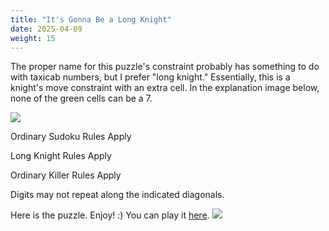 ```yaml
---
title: "It's Gonna Be a Long Knight"
date: 2025-04-09
weight: 15
---
```


<p>The proper name for this puzzle's constraint probably has something to do with taxicab numbers, but I prefer "long knight." Essentially, this is a knight's move constraint with an extra cell. In the explanation image below, none of the green cells can be a 7.</p>
<p>
<img src="/Dateien/bild.php?data=828470ad-10014-30303035474f2d31"/>
</p>
<p>
Ordinary Sudoku Rules Apply
</p>
<p>
Long Knight Rules Apply
</p>
<p>
Ordinary Killer Rules Apply
</p>
<p>
Digits may not repeat along the indicated diagonals.
</p>
<p>Here is the puzzle. Enjoy! :)
You can play it <a href="https://git.io/Jt1fs">here</a>.

<img src="/Dateien/bild.php?data=ee3324cb-10012-30303035474f2d32"/>
</p>